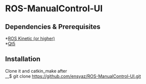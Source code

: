 # ROS-ManualControl-UI
## Dependencies & Prerequisites
*[ROS Kinetic (or higher)](http://wiki.ros.org/ROS/Installation)\
*[Qt5](https://www.qt.io/download)
## Installation
Clone it and catkin_make after\
__$ git clone https://github.com/ensyaz/ROS-ManualControl-UI.git


